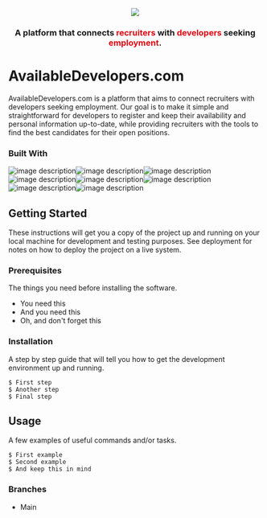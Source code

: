 <p align="center">
  <img src="https://i.ibb.co/87NsT3s/templogo-WITHOUTTIRAS.jpg">
</p>

<h3 align="center"> A platform that connects <spam style="color:#E30814">recruiters</spam> with <spam style="color:#E30814">developers</spam> seeking <spam style="color:#E30814">employment</spam>.</h4>

# AvailableDevelopers.com

AvailableDevelopers.com is a platform that aims to connect recruiters with developers seeking employment. Our goal is to make it simple and straightforward for developers to register and keep their availability and personal information up-to-date, while providing recruiters with the tools to find the best candidates for their open positions.

### Built With

![image description](https://img.shields.io/badge/PHP-777BB4?style=for-the-badge&logo=php&logoColor=white)![image description](https://img.shields.io/badge/Laravel-FF2D20?style=for-the-badge&logo=laravel&logoColor=white)![image description](https://img.shields.io/badge/livewire-4e56a6?style=for-the-badge&logo=livewire&logoColor=white)![image description](https://img.shields.io/badge/HTML5-E34F26?style=for-the-badge&logo=html5&logoColor=white)![image description](https://img.shields.io/badge/Tailwind_CSS-38B2AC?style=for-the-badge&logo=tailwind-css&logoColor=white)![image description](https://img.shields.io/badge/PostgreSQL-316192?style=for-the-badge&logo=postgresql&logoColor=white)![image description](https://img.shields.io/badge/JavaScript-323330?style=for-the-badge&logo=javascript&logoColor=F7DF1E)![image description](https://img.shields.io/badge/Alpine%20JS-8BC0D0?style=for-the-badge&logo=alpinedotjs&logoColor=black)

## Getting Started

These instructions will get you a copy of the project up and running on your local machine for development and testing purposes. See deployment for notes on how to deploy the project on a live system.

### Prerequisites

The things you need before installing the software.

* You need this
* And you need this
* Oh, and don't forget this

### Installation

A step by step guide that will tell you how to get the development environment up and running.

```
$ First step
$ Another step
$ Final step
```

## Usage

A few examples of useful commands and/or tasks.

```
$ First example
$ Second example
$ And keep this in mind
```

### Branches

* Main
